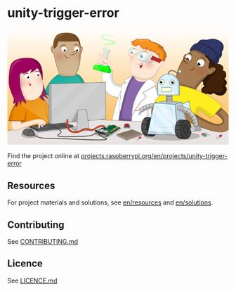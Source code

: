 # unity-trigger-error

![unity-trigger-error](banner.png)

Find the project online at [projects.raspberrypi.org/en/projects/unity-trigger-error](https://projects.raspberrypi.org/en/projects/unity-trigger-error)

## Resources
For project materials and solutions, see [en/resources](https://github.com/raspberrypilearning/unity-trigger-error/tree/master/en/resources) and [en/solutions](https://github.com/raspberrypilearning/unity-trigger-error/tree/master/en/solutions).

## Contributing
See [CONTRIBUTING.md](CONTRIBUTING.md)

## Licence
 See [LICENCE.md](LICENCE.md)